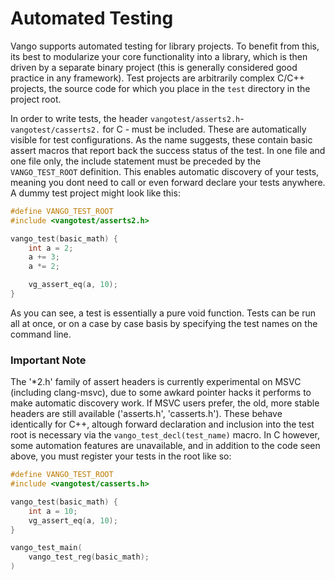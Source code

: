 # Automated Testing
Vango supports automated testing for library projects. To benefit from this, its best to modularize your core functionality into a library, which is then driven by a separate binary project (this is generally considered good practice in any framework). Test projects are arbitrarily complex C/C++ projects, the source code for which you place in the `test` directory in the project root.

In order to write tests, the header `vangotest/asserts2.h`- `vangotest/casserts2.` for C - must be included. These are automatically visible for test configurations. As the name suggests, these contain basic assert macros that report back the success status of the test. In one file and one file only, the include statement must be preceded by the `VANGO_TEST_ROOT` definition. This enables automatic discovery of your tests, meaning you dont need to call or even forward declare your tests anywhere. A dummy test project might look like this:
```cpp
#define VANGO_TEST_ROOT
#include <vangotest/asserts2.h>

vango_test(basic_math) {
    int a = 2;
    a += 3;
    a *= 2;

    vg_assert_eq(a, 10);
}
```
As you can see, a test is essentially a pure void function. Tests can be run all at once, or on a case by case basis by specifying the test names on the command line.

### Important Note
The '*2.h' family of assert headers is currently experimental on MSVC (including clang-msvc), due to some awkard pointer hacks it performs to make automatic discovery work. If MSVC users prefer, the old, more stable headers are still available ('asserts.h', 'casserts.h'). These behave identically for C++, altough forward declaration and inclusion into the test root is necessary via the `vango_test_decl(test_name)` macro. In C however, some automation features are unavailable, and in addition to the code seen above, you must register your tests in the root like so:
```cpp
#define VANGO_TEST_ROOT
#include <vangotest/casserts.h>

vango_test(basic_math) {
    int a = 10;
    vg_assert_eq(a, 10);
}

vango_test_main(
    vango_test_reg(basic_math);
)
```
